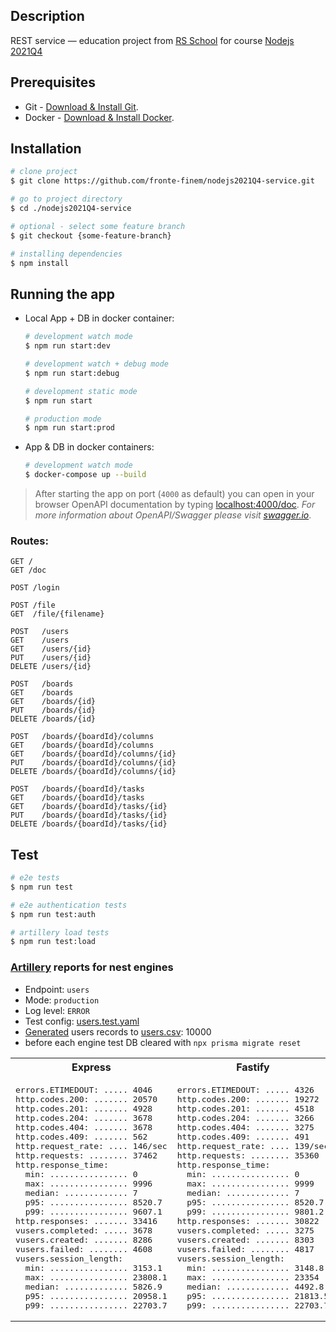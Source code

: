 ## Description

REST service — education project from [RS School][rs.school] for course [Nodejs 2021Q4][course]


## Prerequisites

- Git - [Download & Install Git][git].
- Docker - [Download & Install Docker][docker].

## Installation

```bash
# clone project
$ git clone https://github.com/fronte-finem/nodejs2021Q4-service.git

# go to project directory
$ cd ./nodejs2021Q4-service

# optional - select some feature branch
$ git checkout {some-feature-branch}

# installing dependencies
$ npm install
```

## Running the app

- Local App + DB in docker container:

   ```bash
   # development watch mode
   $ npm run start:dev

   # development watch + debug mode
   $ npm run start:debug

   # development static mode
   $ npm run start

   # production mode
   $ npm run start:prod
   ```

- App & DB in docker containers:

  ```bash
  # development watch mode
  $ docker-compose up --build
  ```

> After starting the app on port (`4000` as default) you can open
> in your browser OpenAPI documentation by typing [localhost:4000/doc](http://localhost:4000/doc).
> *For more information about OpenAPI/Swagger please visit [swagger.io](https://swagger.io/)*.

### Routes:

```
GET /
GET /doc

POST /login

POST /file
GET  /file/{filename}

POST   /users
GET    /users
GET    /users/{id}
PUT    /users/{id}
DELETE /users/{id}

POST   /boards
GET    /boards
GET    /boards/{id}
PUT    /boards/{id}
DELETE /boards/{id}

POST   /boards/{boardId}/columns
GET    /boards/{boardId}/columns
GET    /boards/{boardId}/columns/{id}
PUT    /boards/{boardId}/columns/{id}
DELETE /boards/{boardId}/columns/{id}

POST   /boards/{boardId}/tasks
GET    /boards/{boardId}/tasks
GET    /boards/{boardId}/tasks/{id}
PUT    /boards/{boardId}/tasks/{id}
DELETE /boards/{boardId}/tasks/{id}
```


## Test

```bash
# e2e tests
$ npm run test

# e2e authentication tests
$ npm run test:auth

# artillery load tests
$ npm run test:load
```

### [Artillery](https://artillery.io/) reports for nest engines
- Endpoint: `users`
- Mode: `production`
- Log level: `ERROR`
- Test config: [users.test.yaml](./test/artillery/users.test.yaml)
- [Generated](./test/artillery/generate-users-csv.mjs) users records to [users.csv](./test/artillery/users.csv): 10000
- before each engine test DB cleared with `npx prisma migrate reset`

<table>
  <tr>
    <th>
      Express
    </th>
    <th>
      Fastify
    </th>
  </tr>
  <tr>
    <td>
<pre>
errors.ETIMEDOUT: ..... 4046
http.codes.200: ....... 20570
http.codes.201: ....... 4928
http.codes.204: ....... 3678
http.codes.404: ....... 3678
http.codes.409: ....... 562
http.request_rate: .... 146/sec
http.requests: ........ 37462
http.response_time:
  min: ................ 0
  max: ................ 9996
  median: ............. 7
  p95: ................ 8520.7
  p99: ................ 9607.1
http.responses: ....... 33416
vusers.completed: ..... 3678
vusers.created: ....... 8286
vusers.failed: ........ 4608
vusers.session_length:
  min: ................ 3153.1
  max: ................ 23808.1
  median: ............. 5826.9
  p95: ................ 20958.1
  p99: ................ 22703.7
</pre>
    </td>
    <td>
<pre>
errors.ETIMEDOUT: ..... 4326
http.codes.200: ....... 19272
http.codes.201: ....... 4518
http.codes.204: ....... 3266
http.codes.404: ....... 3275
http.codes.409: ....... 491
http.request_rate: .... 139/sec
http.requests: ........ 35360
http.response_time:
  min: ................ 0
  max: ................ 9999
  median: ............. 7
  p95: ................ 8520.7
  p99: ................ 9801.2
http.responses: ....... 30822
vusers.completed: ..... 3275
vusers.created: ....... 8303
vusers.failed: ........ 4817
vusers.session_length:
  min: ................ 3148.8
  max: ................ 23354
  median: ............. 4492.8
  p95: ................ 21813.5
  p99: ................ 22703.7
</pre>
    </td>
  </tr>
</table>


[rs.school]: https://rs.school/
[course]: https://rs.school/nodejs/
[git]: https://git-scm.com/downloads
[docker]: https://hub.docker.com/search?type=edition&offering=community&operating_system=linux%2Cwindows%2Cmac
[nodejs]: https://nodejs.org/en/download/
[vsc-eslint]: https://marketplace.visualstudio.com/items?itemName=dbaeumer.vscode-eslint
[vsc-prettier]: https://marketplace.visualstudio.com/items?itemName=esbenp.prettier-vscode
